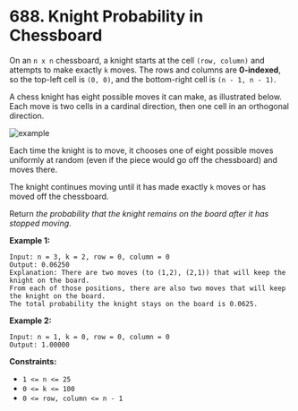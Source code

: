 # 688. Knight Probability in Chessboard

On an `n x n` chessboard, a knight starts at the cell `(row, column)` and attempts to make exactly `k` moves. The rows and columns are **0-indexed**, so the top-left cell is `(0, 0)`, and the bottom-right cell is `(n - 1, n - 1)`.

A chess knight has eight possible moves it can make, as illustrated  below. Each move is two cells in a cardinal direction, then one cell in  an orthogonal direction.

![example](https://assets.leetcode.com/uploads/2018/10/12/knight.png)

Each time the knight is to move, it chooses one of eight possible  moves uniformly at random (even if the piece would go off the  chessboard) and moves there.

The knight continues moving until it has made exactly `k` moves or has moved off the chessboard.

Return *the probability that the knight remains on the board after it has stopped moving*.

**Example 1:**

```()
Input: n = 3, k = 2, row = 0, column = 0
Output: 0.06250
Explanation: There are two moves (to (1,2), (2,1)) that will keep the knight on the board.
From each of those positions, there are also two moves that will keep the knight on the board.
The total probability the knight stays on the board is 0.0625.
```

**Example 2:**

```()
Input: n = 1, k = 0, row = 0, column = 0
Output: 1.00000
```

**Constraints:**

- `1 <= n <= 25`
- `0 <= k <= 100`
- `0 <= row, column <= n - 1`
